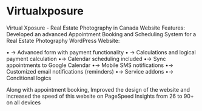 # Virtualxposure
Virtual Xposure - Real Estate Photography in Canada
Website Features: 
Developed an advanced Appointment Booking and Scheduling System for a Real Estate Photography WordPress Website:


• -> Advanced form with payment functionality
• -> Calculations and logical payment calculation
•-> Calendar scheduling included
•-> Sync appointments to Google Calendar
•-> Mobile SMS notifications
•-> Customized email notifications (reminders)
•-> Service addons
•-> Conditional logics

Along with appointment booking, Improved the design of the website and increased the speed of this website on PageSpeed Insights from 26 to 90+ on all devices
